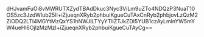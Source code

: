 dHJvamFuOi8vMWRUTXZydTBAdDkuc3Nyc3ViLm9uZTo4NDQzP3NuaT10OS5zc3JzdWIub25lI+iZjueqnXRyb2phbuiKgueCuTAxCnRyb2phbjovLzQzM2ZiODQ2LTI4MGYtMzQxYS1hNWJlLTYyYTliZTJkZDI5YUB1czAyLmlnYW5mYW4ueHl6OjIzMzMzI+iZjueqnXRyb2phbuiKgueCuTAyCg==